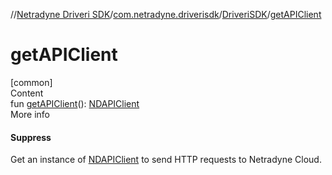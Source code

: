 //[Netradyne Driveri SDK](../../index.md)/[com.netradyne.driverisdk](../index.md)/[DriveriSDK](index.md)/[getAPIClient](get-a-p-i-client.md)



# getAPIClient  
[common]  
Content  
fun [getAPIClient](get-a-p-i-client.md)(): [NDAPIClient](../../com.netradyne.driverisdk.api/-n-d-a-p-i-client/index.md)  
More info  


#### Suppress  


Get an instance of [NDAPIClient](../../com.netradyne.driverisdk.api/-n-d-a-p-i-client/index.md) to send HTTP requests to Netradyne Cloud.

  




